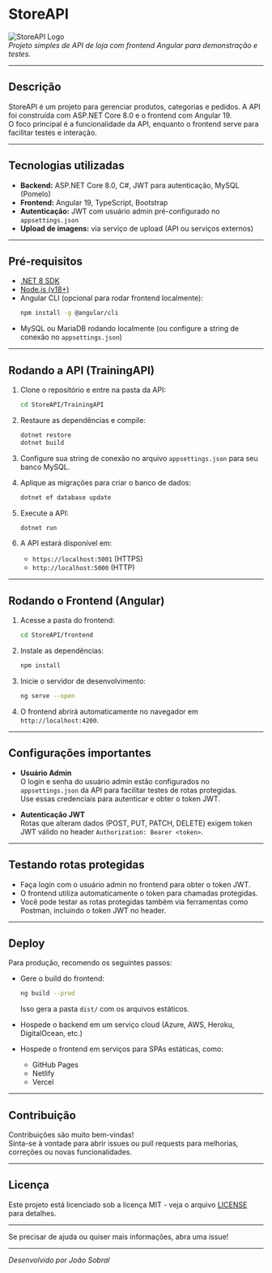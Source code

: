 
# StoreAPI

![StoreAPI Logo](https://via.placeholder.com/150)  
*Projeto simples de API de loja com frontend Angular para demonstração e testes.*

---

## Descrição

StoreAPI é um projeto para gerenciar produtos, categorias e pedidos. A API foi construída com ASP.NET Core 8.0 e o frontend com Angular 19.  
O foco principal é a funcionalidade da API, enquanto o frontend serve para facilitar testes e interação.

---

## Tecnologias utilizadas

- **Backend:** ASP.NET Core 8.0, C#, JWT para autenticação, MySQL (Pomelo)
- **Frontend:** Angular 19, TypeScript, Bootstrap
- **Autenticação:** JWT com usuário admin pré-configurado no `appsettings.json`
- **Upload de imagens:** via serviço de upload (API ou serviços externos)

---

## Pré-requisitos

- [.NET 8 SDK](https://dotnet.microsoft.com/en-us/download/dotnet/8.0)
- [Node.js (v18+)](https://nodejs.org/)
- Angular CLI (opcional para rodar frontend localmente):  
  ```bash
  npm install -g @angular/cli
  ```
- MySQL ou MariaDB rodando localmente (ou configure a string de conexão no `appsettings.json`)

---

## Rodando a API (TrainingAPI)

1. Clone o repositório e entre na pasta da API:  
   ```bash
   cd StoreAPI/TrainingAPI
   ```

2. Restaure as dependências e compile:  
   ```bash
   dotnet restore
   dotnet build
   ```

3. Configure sua string de conexão no arquivo `appsettings.json` para seu banco MySQL.

4. Aplique as migrações para criar o banco de dados:  
   ```bash
   dotnet ef database update
   ```

5. Execute a API:  
   ```bash
   dotnet run
   ```

6. A API estará disponível em:  
   - `https://localhost:5001` (HTTPS)  
   - `http://localhost:5000` (HTTP)

---

## Rodando o Frontend (Angular)

1. Acesse a pasta do frontend:  
   ```bash
   cd StoreAPI/frontend
   ```

2. Instale as dependências:  
   ```bash
   npm install
   ```

3. Inicie o servidor de desenvolvimento:  
   ```bash
   ng serve --open
   ```

4. O frontend abrirá automaticamente no navegador em `http://localhost:4200`.

---

## Configurações importantes

- **Usuário Admin**  
  O login e senha do usuário admin estão configurados no `appsettings.json` da API para facilitar testes de rotas protegidas.  
  Use essas credenciais para autenticar e obter o token JWT.

- **Autenticação JWT**  
  Rotas que alteram dados (POST, PUT, PATCH, DELETE) exigem token JWT válido no header `Authorization: Bearer <token>`.

---

## Testando rotas protegidas

- Faça login com o usuário admin no frontend para obter o token JWT.
- O frontend utiliza automaticamente o token para chamadas protegidas.
- Você pode testar as rotas protegidas também via ferramentas como Postman, incluindo o token JWT no header.

---

## Deploy

Para produção, recomendo os seguintes passos:

- Gere o build do frontend:  
  ```bash
  ng build --prod
  ```  
  Isso gera a pasta `dist/` com os arquivos estáticos.

- Hospede o backend em um serviço cloud (Azure, AWS, Heroku, DigitalOcean, etc.)

- Hospede o frontend em serviços para SPAs estáticas, como:  
  - GitHub Pages  
  - Netlify  
  - Vercel

---

## Contribuição

Contribuições são muito bem-vindas!  
Sinta-se à vontade para abrir issues ou pull requests para melhorias, correções ou novas funcionalidades.

---

## Licença

Este projeto está licenciado sob a licença MIT - veja o arquivo [LICENSE](LICENSE) para detalhes.

---

Se precisar de ajuda ou quiser mais informações, abra uma issue!

---

*Desenvolvido por João Sobral*
